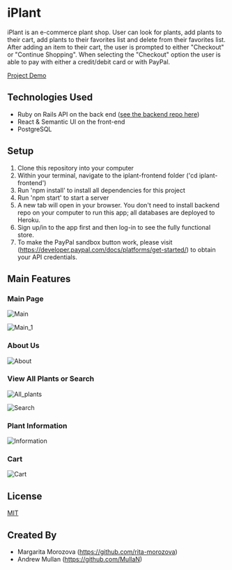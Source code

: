 # iPlant

iPlant is an e-commerce plant shop. User can look for plants, add plants to their cart, add plants to their favorites list and delete from their favorites list. After adding an item to their cart, the user is prompted to either "Checkout" or "Continue Shopping". When selecting the "Checkout" option the user is able to pay with either a credit/debit card or with PayPal.

[Project Demo](https://youtu.be/gJ6-OvyNNwE)

## Technologies Used
* Ruby on Rails API on the back end ([see the backend repo here](https://github.com/rita-morozova/iplant-backend))
* React & Semantic UI on the front-end
* PostgreSQL

## Setup

1. Clone this repository into your computer
2. Within your terminal, navigate to the iplant-frontend folder ('cd iplant-frontend')
3. Run 'npm install' to install all dependencies for this project
4. Run 'npm start' to start a server
5. A new tab will open in your browser. You don't need to install backend repo on your computer to run this app;
all databases are deployed to Heroku.
6. Sign up/in to the app first and then log-in to see the fully functional store.
7. To make the PayPal sandbox button work, please visit (https://developer.paypal.com/docs/platforms/get-started/) to obtain your API credentials.

## Main Features

### Main Page
![Main](public/home.png)

![Main_1](https://res.cloudinary.com/diexi8g0j/image/upload/v1612756995/Screen_Shot_2021-02-07_at_7.52.00_PM_x9nlwu.png)

### About Us
![About](https://res.cloudinary.com/diexi8g0j/image/upload/v1612757113/Screen_Shot_2021-02-07_at_7.52.46_PM_yzjz7g.png)

### View All Plants or Search

![All_plants](https://res.cloudinary.com/diexi8g0j/image/upload/v1612757123/Screen_Shot_2021-02-07_at_7.54.19_PM_bwfcek.png)

![Search](https://res.cloudinary.com/diexi8g0j/image/upload/v1612757068/Screen_Shot_2021-02-07_at_7.54.43_PM_slnhyn.png)

### Plant Information

![Information](https://res.cloudinary.com/diexi8g0j/image/upload/v1612757083/Screen_Shot_2021-02-07_at_7.55.04_PM_x2jrtw.png)

### Cart

![Cart](https://res.cloudinary.com/diexi8g0j/image/upload/v1612757094/Screen_Shot_2021-02-07_at_7.56.52_PM_s1thd4.png)



## License

[MIT](https://choosealicense.com/licenses/mit/)

## Created By

- Margarita Morozova (https://github.com/rita-morozova)
- Andrew Mullan (https://github.com/MullaN)
